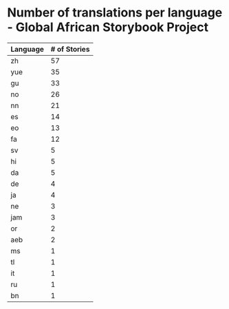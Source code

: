 # Number of translations per language - Global African Storybook Project

Language | # of Stories
-------- | ------------
zh | 57
yue | 35
gu | 33
no | 26
nn | 21
es | 14
eo | 13
fa | 12
sv | 5
hi | 5
da | 5
de | 4
ja | 4
ne | 3
jam | 3
or | 2
aeb | 2
ms | 1
tl | 1
it | 1
ru | 1
bn | 1

